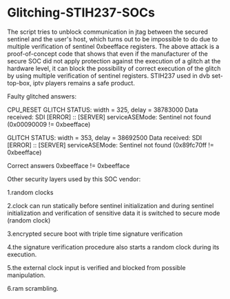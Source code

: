 # Glitching-STIH237-SOCs

The script tries to unblock communication in jtag between the secured sentinel and the user's host, which turns out to be impossible to do due to multiple verification of sentinel 0xbeefface registers. The above attack is a proof-of-concept code that shows that even if the manufacturer of the secure SOC did not apply protection against the execution of a glitch at the hardware level, it can block the possibility of correct execution of the glitch by using multiple verification of sentinel registers. STIH237 used in dvb set-top-box, iptv players remains a safe product.

Faulty glitched answers:

CPU_RESET
GLITCH STATUS: width = 325, delay = 38783000
Data received:
SDI [ERROR] :: [SERVER] serviceASEMode: Sentinel not found (0x00090009 != 0xbeefface)

GLITCH STATUS: width = 353, delay = 38692500
Data received:
SDI [ERROR] :: [SERVER] serviceASEMode: Sentinel not found (0x89fc70ff != 0xbeefface)

Correct answers 0xbeefface != 0xbeefface

Other security layers used by this SOC vendor:

1.random clocks

2.clock can run statically before sentinel initialization and during sentinel initialization and verification of sensitive data it is switched to secure mode (random clock)

3.encrypted secure boot with triple time signature verification

4.the signature verification procedure also starts a random clock during its execution.

5.the external clock input is verified and blocked from possible manipulation.

6.ram scrambling.
